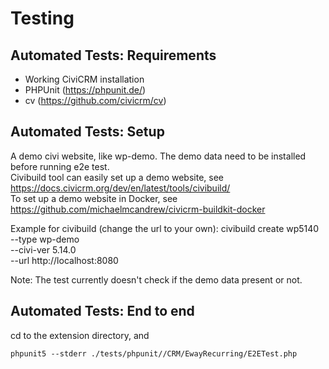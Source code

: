 # Testing

## Automated Tests: Requirements

 * Working CiviCRM installation
 * PHPUnit (https://phpunit.de/)
 * cv (https://github.com/civicrm/cv)
 
## Automated Tests: Setup

A demo civi website, like wp-demo. The demo data need to be installed before running e2e test.  
Civibuild tool can easily set up a demo website, see https://docs.civicrm.org/dev/en/latest/tools/civibuild/  
To set up a demo website in Docker, see https://github.com/michaelmcandrew/civicrm-buildkit-docker

Example for civibuild (change the url to your own):
civibuild create wp5140 \
  --type wp-demo \
  --civi-ver 5.14.0 \
  --url http://localhost:8080

Note: The test currently doesn't check if the demo data present or not.

## Automated Tests: End to end
cd to the extension directory, and
```
phpunit5 --stderr ./tests/phpunit//CRM/EwayRecurring/E2ETest.php
```